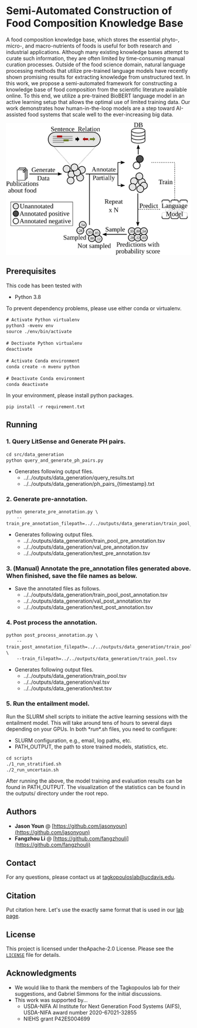 # Semi-Automated Construction of Food Composition Knowledge Base

A food composition knowledge base, which stores the essential phyto-, micro-, and macro-nutrients of foods is useful for both research and industrial applications. Although many existing knowledge bases attempt to curate such information, they are often limited by time-consuming manual curation processes. Outside of the food science domain, natural language processing methods that utilize pre-trained language models have recently shown promising results for extracting knowledge from unstructured text. In this work, we propose a semi-automated framework for constructing a knowledge base of food composition from the scientific literature available online. To this end, we utilize a pre-trained BioBERT language model in an active learning setup that allows the optimal use of limited training data. Our work demonstrates how human-in-the-loop models are a step toward AI-assisted food systems that scale well to the ever-increasing big data.

![Figure 1](figures/Figure1.svg)

## Prerequisites

This code has been tested with
* Python 3.8

To prevent dependency problems, please use either conda or virtualenv.

```
# Activate Python virtualenv
python3 -mvenv env
source ./env/bin/activate

# Dectivate Python virtualenv
deactivate

# Activate Conda environment
conda create -n mvenv python

# Deactivate Conda environment
conda deactivate
```

In your environment, please install python packages.
```
pip install -r requirement.txt
```

## Running

### 1. Query LitSense and Generate PH pairs.

```
cd src/data_generation
python query_and_generate_ph_pairs.py
```

* Generates following output files.
	- ../../outputs/data_generation/query_results.txt
	- ../../outputs/data_generation/ph_pairs_{timestamp}.txt

### 2. Generate pre-annotation.

```
python generate_pre_annotation.py \
    --train_pre_annotation_filepath=../../outputs/data_generation/train_pool_pre_annotation.tsv
```

* Generates following output files.
	- ../../outputs/data_generation/train_pool_pre_annotation.tsv
	- ../../outputs/data_generation/val_pre_annotation.tsv
	- ../../outputs/data_generation/test_pre_annotation.tsv

### 3. (Manual) Annotate the pre_annotation files generated above. When finished, save the file names as below.

* Save the annotated files as follows.
	- ../../outputs/data_generation/train_pool_post_annotation.tsv
	- ../../outputs/data_generation/val_post_annotation.tsv
	- ../../outputs/data_generation/test_post_annotation.tsv

### 4. Post process the annotation.

```
python post_process_annotation.py \
    --train_post_annotation_filepath=../../outputs/data_generation/train_pool_post_annotation.tsv \
    --train_filepath=../../outputs/data_generation/train_pool.tsv
```

* Generates following output files.
	- ../../outputs/data_generation/train_pool.tsv
	- ../../outputs/data_generation/val.tsv
	- ../../outputs/data_generation/test.tsv


### 5. Run the entailment model.

Run the SLURM shell scripts to initiate the active learning sessions with the entailment model. This will take around tens of hours to several days depending on your GPUs. In both \*_run_\*.sh files, you need to configure:
- SLURM configuration, e.g., email, log paths, etc.
- PATH_OUTPUT, the path to store trained models, statistics, etc.

```
cd scripts
./1_run_stratified.sh
./2_run_uncertain.sh
```

After running the above, the model training and evaluation results can be found in PATH_OUTPUT. The visualization of the statistics can be found in the outputs/ directory under the root repo.


## Authors

* **Jason Youn** @ [https://github.com/jasonyoun](https://github.com/jasonyoun)
* **Fangzhou Li** @ [https://github.com/fangzhouli](https://github.com/fangzhouli)

## Contact

For any questions, please contact us at tagkopouloslab@ucdavis.edu.

## Citation

Put citation here. Let's use the exactly same format that is used in our [lab page](http://tagkopouloslab.ucdavis.edu/?page_id=648).

## License

This project is licensed under theApache-2.0 License. Please see the <code>[LICENSE](./LICENSE)</code> file for details.

## Acknowledgments

* We would like to thank the members of the Tagkopoulos lab for their suggestions, and Gabriel Simmons for the initial discussions.
* This work was supported by...
	- USDA-NIFA AI Institute for Next Generation Food Systems (AIFS), USDA-NIFA award number 2020-67021-32855
	- NIEHS grant P42ES004699
